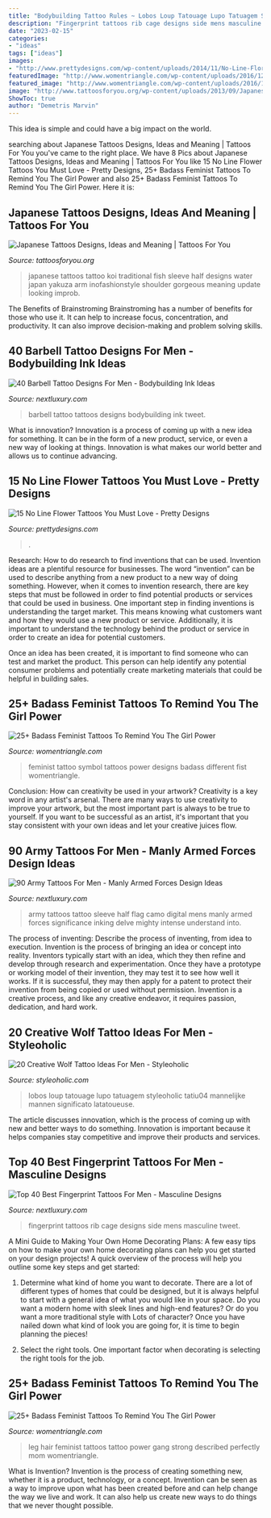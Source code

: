 ```yaml
---
title: "Bodybuilding Tattoo Rules ~ Lobos Loup Tatouage Lupo Tatuagem Styleoholic Tatiu04 Mannelijke Mannen Significato Latatoueuse"
description: "Fingerprint tattoos rib cage designs side mens masculine tweet"
date: "2023-02-15"
categories:
- "ideas"
tags: ["ideas"]
images:
- "http://www.prettydesigns.com/wp-content/uploads/2014/11/No-Line-Floral-Sleeve-Tattoo.jpg"
featuredImage: "http://www.womentriangle.com/wp-content/uploads/2016/12/Leg-Hair.jpg"
featured_image: "http://www.womentriangle.com/wp-content/uploads/2016/12/Leg-Hair.jpg"
image: "http://www.tattoosforyou.org/wp-content/uploads/2013/09/Japanese-Half-Sleeve-Tattoos.jpg"
ShowToc: true
author: "Demetris Marvin"
---
```



This idea is simple and could have a big impact on the world.

	

		
searching about Japanese Tattoos Designs, Ideas and Meaning | Tattoos For You you've came to the right place. We have 8 Pics about Japanese Tattoos Designs, Ideas and Meaning | Tattoos For You like 15 No Line Flower Tattoos You Must Love - Pretty Designs, 25+ Badass Feminist Tattoos To Remind You The Girl Power and also 25+ Badass Feminist Tattoos To Remind You The Girl Power. Here it is:
		
    
## Japanese Tattoos Designs, Ideas And Meaning | Tattoos For You

<img loading=lazy src="http://www.tattoosforyou.org/wp-content/uploads/2013/09/Japanese-Half-Sleeve-Tattoos.jpg" onerror="this.onerror=null;this.src='https://tse3.mm.bing.net/th?id=OIP.TYW5XVCpoxdlYwLwWnXxlAHaLK&amp;pid=15.1';" alt="Japanese Tattoos Designs, Ideas and Meaning | Tattoos For You">

_Source: tattoosforyou.org_

>japanese tattoos tattoo koi traditional fish sleeve half designs water japan yakuza arm inofashionstyle shoulder gorgeous meaning update looking improb. 

	

The Benefits of Brainstroming
Brainstroming has a number of benefits for those who use it. It can help to increase focus, concentration, and productivity. It can also improve decision-making and problem solving skills.

    
## 40 Barbell Tattoo Designs For Men - Bodybuilding Ink Ideas

<img loading=lazy src="http://nextluxury.com/wp-content/uploads/guys-barbell-tattoos.jpg" onerror="this.onerror=null;this.src='https://tse3.mm.bing.net/th?id=OIP.LOesBu4aNCwDJ9XTTI6aFAHaHa&amp;pid=15.1';" alt="40 Barbell Tattoo Designs For Men - Bodybuilding Ink Ideas">

_Source: nextluxury.com_

>barbell tattoo tattoos designs bodybuilding ink tweet. 

	

What is innovation?
Innovation is a process of coming up with a new idea for something. It can be in the form of a new product, service, or even a new way of looking at things. Innovation is what makes our world better and allows us to continue advancing.

    
## 15 No Line Flower Tattoos You Must Love - Pretty Designs

<img loading=lazy src="http://www.prettydesigns.com/wp-content/uploads/2014/11/No-Line-Floral-Sleeve-Tattoo.jpg" onerror="this.onerror=null;this.src='https://tse2.mm.bing.net/th?id=OIP.ziFlghRtHhLjqZAFk5K5gQAAAA&amp;pid=15.1';" alt="15 No Line Flower Tattoos You Must Love - Pretty Designs">

_Source: prettydesigns.com_

>. 

	

Research: How to do research to find inventions that can be used.
Invention ideas are a plentiful resource for businesses. The word “invention” can be used to describe anything from a new product to a new way of doing something. However, when it comes to invention research, there are key steps that must be followed in order to find potential products or services that could be used in business. 
One important step in finding inventions is understanding the target market. This means knowing what customers want and how they would use a new product or service. Additionally, it is important to understand the technology behind the product or service in order to create an idea for potential customers. 

Once an idea has been created, it is important to find someone who can test and market the product. This person can help identify any potential consumer problems and potentially create marketing materials that could be helpful in building sales.

    
## 25+ Badass Feminist Tattoos To Remind You The Girl Power

<img loading=lazy src="https://www.womentriangle.com/wp-content/uploads/2016/12/Feminist-Symbol-Tattoo-Design.jpg" onerror="this.onerror=null;this.src='https://tse2.mm.bing.net/th?id=OIP.m518aNBeqpwTvTA7O6porgHaHO&amp;pid=15.1';" alt="25+ Badass Feminist Tattoos To Remind You The Girl Power">

_Source: womentriangle.com_

>feminist tattoo symbol tattoos power designs badass different fist womentriangle. 

	

Conclusion: How can creativity be used in your artwork?
Creativity is a key word in any artist's arsenal. There are many ways to use creativity to improve your artwork, but the most important part is always to be true to yourself. If you want to be successful as an artist, it's important that you stay consistent with your own ideas and let your creative juices flow.

    
## 90 Army Tattoos For Men - Manly Armed Forces Design Ideas

<img loading=lazy src="http://nextluxury.com/wp-content/uploads/digital-camo-mens-us-flag-army-half-sleeve-tattoo.jpg" onerror="this.onerror=null;this.src='https://tse2.mm.bing.net/th?id=OIP.YyCpP1BtDQQod4UEnusVzgHaHa&amp;pid=15.1';" alt="90 Army Tattoos For Men - Manly Armed Forces Design Ideas">

_Source: nextluxury.com_

>army tattoos tattoo sleeve half flag camo digital mens manly armed forces significance inking delve mighty intense understand into. 

	

The process of inventing: Describe the process of inventing, from idea to execution.
Invention is the process of bringing an idea or concept into reality. Inventors typically start with an idea, which they then refine and develop through research and experimentation. Once they have a prototype or working model of their invention, they may test it to see how well it works. If it is successful, they may then apply for a patent to protect their invention from being copied or used without permission. Invention is a creative process, and like any creative endeavor, it requires passion, dedication, and hard work.

    
## 20 Creative Wolf Tattoo Ideas For Men - Styleoholic

<img loading=lazy src="https://i.styleoholic.com/2017/07/Beautiful-wolf-tattoo-on-the-leg.jpg" onerror="this.onerror=null;this.src='https://tse4.mm.bing.net/th?id=OIP.y787yj12YqNXfHXKSsj2TgHaJy&amp;pid=15.1';" alt="20 Creative Wolf Tattoo Ideas For Men - Styleoholic">

_Source: styleoholic.com_

>lobos loup tatouage lupo tatuagem styleoholic tatiu04 mannelijke mannen significato latatoueuse. 

	

The article discusses innovation, which is the process of coming up with new and better ways to do something. Innovation is important because it helps companies stay competitive and improve their products and services.

    
## Top 40 Best Fingerprint Tattoos For Men - Masculine Designs

<img loading=lazy src="http://nextluxury.com/wp-content/uploads/mens-rib-cage-side-fingerprint-tattoos.jpg" onerror="this.onerror=null;this.src='https://tse2.mm.bing.net/th?id=OIP.81cBS6DbwuCXl1EFwvRhawHaHa&amp;pid=15.1';" alt="Top 40 Best Fingerprint Tattoos For Men - Masculine Designs">

_Source: nextluxury.com_

>fingerprint tattoos rib cage designs side mens masculine tweet. 

	

A Mini Guide to Making Your Own Home Decorating Plans:
A few easy tips on how to make your own home decorating plans can help you get started on your design projects! A quick overview of the process will help you outline some key steps and get started:
1. Determine what kind of home you want to decorate. There are a lot of different types of homes that could be designed, but it is always helpful to start with a general idea of what you would like in your space. Do you want a modern home with sleek lines and high-end features? Or do you want a more traditional style with Lots of character? Once you have nailed down what kind of look you are going for, it is time to begin planning the pieces!

2. Select the right tools. One important factor when decorating is selecting the right tools for the job.

    
## 25+ Badass Feminist Tattoos To Remind You The Girl Power

<img loading=lazy src="http://www.womentriangle.com/wp-content/uploads/2016/12/Leg-Hair.jpg" onerror="this.onerror=null;this.src='https://tse4.mm.bing.net/th?id=OIP.QURyHjP9KyLLbrWhp66G1gHaIQ&amp;pid=15.1';" alt="25+ Badass Feminist Tattoos To Remind You The Girl Power">

_Source: womentriangle.com_

>leg hair feminist tattoos tattoo power gang strong described perfectly mom womentriangle. 

	

What is Invention?
Invention is the process of creating something new, whether it is a product, technology, or a concept. Invention can be seen as a way to improve upon what has been created before and can help change the way we live and work. It can also help us create new ways to do things that we never thought possible.

